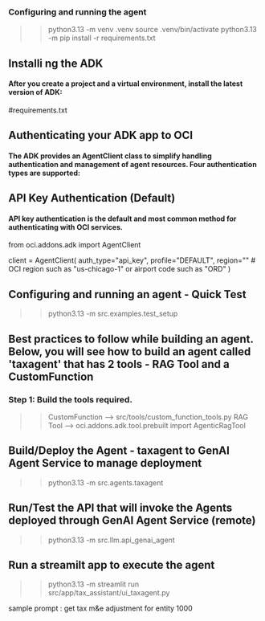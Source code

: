 ### Configuring and running the agent
>> python3.13 -m venv .venv
>> source .venv/bin/activate
>> python3.13 -m pip install -r requirements.txt

## Installi ng the ADK
#### After you create a project and a virtual environment, install the latest version of ADK:
#requirements.txt


## Authenticating your ADK app to OCI
#### The ADK provides an AgentClient class to simplify handling authentication and management of agent resources. Four authentication types are supported:

## API Key Authentication (Default)
#### API key authentication is the default and most common method for authenticating with OCI services.

from oci.addons.adk import AgentClient

client = AgentClient(
    auth_type="api_key",
    profile="DEFAULT",
    region="<your-region>"  # OCI region such as "us-chicago-1" or airport code such as "ORD"
)

## Configuring and running an agent - Quick Test

>> python3.13 -m src.examples.test_setup  

## Best practices to follow while building an agent. Below, you will see how to build an agent called 'taxagent' that has 2 tools - RAG Tool and a CustomFunction

### Step 1: Build the tools required.

>> CustomFunction --> src/tools/custom_function_tools.py
>> RAG Tool --> oci.addons.adk.tool.prebuilt import AgenticRagTool

## Build/Deploy the Agent - taxagent to GenAI Agent Service to manage deployment

>> python3.13 -m src.agents.taxagent

## Run/Test the API that will invoke the Agents deployed through GenAI Agent Service (remote)

>>  python3.13 -m src.llm.api_genai_agent 

## Run a streamilt app to execute the agent

>> python3.13 -m streamlit run src/app/tax_assistant/ui_taxagent.py

sample prompt : get tax m&e adjustment for entity 1000


